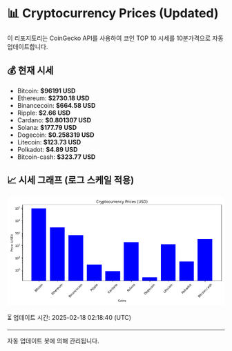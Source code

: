 
# 📊 Cryptocurrency Prices (Updated)

이 리포지토리는 CoinGecko API를 사용하여 코인 TOP 10 시세를 10분가격으로 자동 업데이트합니다.

## 💰 현재 시세
- Bitcoin: **$96191 USD**
- Ethereum: **$2730.18 USD**
- Binancecoin: **$664.58 USD**
- Ripple: **$2.66 USD**
- Cardano: **$0.801307 USD**
- Solana: **$177.79 USD**
- Dogecoin: **$0.258319 USD**
- Litecoin: **$123.73 USD**
- Polkadot: **$4.89 USD**
- Bitcoin-cash: **$323.77 USD**

## 📈 시세 그래프 (로그 스케일 적용)
![Crypto Prices](crypto_prices.png)

⏳ 업데이트 시간: 2025-02-18 02:18:40 (UTC)

---
자동 업데이트 봇에 의해 관리됩니다.
